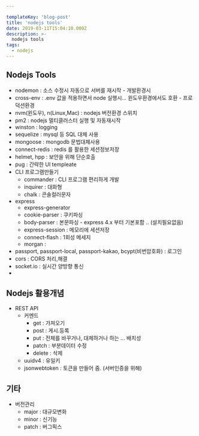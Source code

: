 ```yaml
---

templateKey: 'blog-post'
title: 'nodejs tools'
date: 2019-03-11T15:04:10.000Z
description: >-
  nodejs tools
tags:
  - nodejs  
---
```


## Nodejs Tools

* nodemon : 소스 수정시 자동으로 서버를 재시작 - 개발환경시
* cross-env : .env 값을 적용하면서 node 실행시... 윈도우환경에서도 호환 - 프로덕션환경
* nvm(윈도우), n(Linux,Mac) : nodejs 버전환경 스위치
* pm2 : nodejs 멀티클러스터 실행 및 자동재시작
* winston : logging
* sequelize : mysql 등 SQL 대체 사용
* mongoose : mongodb 문법대체사용
* connect-redis : redis 를 활용한 세션정보저장
* helmet, hpp : 보안을 위해 단순호출
* pug : 간략한 UI templeate
* CLI 프로그램만들기
  * commander : CLI 프로그램 편리하게 개발
  * inquirer : 대화형
  * chalk : 콘솔컬러문자
* express
  * express-generator 
  * cookie-parser : 쿠키파싱
  * body-parser : 본문파싱 - express 4.x 부터 기본포함 .. (설치필요없음)
  * express-session : 메모리에 세션저장
  * connect-flash : 1회성 메세지
  * morgan : 
* passport, passport-local, passport-kakao, bcypt(비번암호화) : 로그인
* cors : CORS 처리,해결
* socket.io : 실시간 양방향 통신
* 

## Nodejs 활용개념

* REST API
  * 커멘드
    * get : 가져오기
    * post : 게시.등록
    * put : 전체를 바꾸거나, 대체하거나 하는 ... 배치성
    * patch : 부분데이터 수정
    * delete : 삭제
  * uuidv4 : 유일키
  * jsonwebtoken : 토큰을 만들어 줌. (서버인증을 위해)



## 기타

* 버전관리
  * major : 대규모변화
  * minor : 신기능
  * patch : 버그픽스



